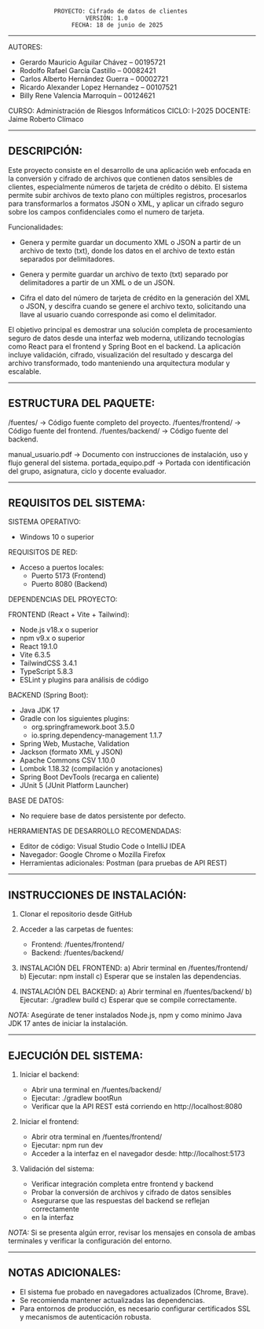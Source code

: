 
                 PROYECTO: Cifrado de datos de clientes
                          VERSIÓN: 1.0
                      FECHA: 18 de junio de 2025
-----------------------------------------------------------------

AUTORES:
- Gerardo Mauricio Aguilar Chávez – 00195721
- Rodolfo Rafael García Castillo – 00082421
- Carlos Alberto Hernández Guerra – 00002721
- Ricardo Alexander Lopez Hernandez – 00107521
- Billy Rene Valencia Marroquín  – 00124621

CURSO: Administración de Riesgos Informáticos
CICLO: I-2025
DOCENTE: Jaime Roberto Clímaco

-----------------------------------------------------------------
DESCRIPCIÓN:
-----------------------------------------------------------------
Este proyecto consiste en el desarrollo de una aplicación web enfocada
en la conversión y cifrado de archivos que contienen datos sensibles de 
clientes, especialmente números de tarjeta de crédito o débito. El sistema 
permite subir archivos de texto plano con múltiples registros, procesarlos 
para transformarlos a formatos JSON o XML, y aplicar un cifrado seguro sobre
los campos confidenciales como el numero de tarjeta.

Funcionalidades:
- Genera y permite guardar un documento XML o JSON a partir de un archivo de texto
(txt), donde los datos en el archivo de texto están separados por delimitadores.

- Genera y permite guardar un archivo de texto (txt) separado por delimitadores a 
partir de un XML o de un JSON.

- Cifra el dato del número de tarjeta de crédito en la generación del XML o JSON, y
descifra cuando se genere el archivo texto, solicitando una llave al usuario cuando
corresponde asi como el delimitador. 

El objetivo principal es demostrar una solución completa de procesamiento seguro 
de datos desde una interfaz web moderna, utilizando tecnologías como React para el 
frontend y Spring Boot en el backend. La aplicación incluye validación, cifrado, 
visualización del resultado y descarga del archivo transformado, todo manteniendo 
una arquitectura modular y escalable.

-----------------------------------------------------------------
ESTRUCTURA DEL PAQUETE:
-----------------------------------------------------------------
/fuentes/               → Código fuente completo del proyecto.
/fuentes/frontend/      → Código fuente del frontend.
/fuentes/backend/       → Código fuente del backend.

manual_usuario.pdf      → Documento con instrucciones de instalación,
                          uso y flujo general del sistema.
portada_equipo.pdf      → Portada con identificación del grupo,
                          asignatura, ciclo y docente evaluador.

-----------------------------------------------------------------
REQUISITOS DEL SISTEMA:
-----------------------------------------------------------------
SISTEMA OPERATIVO:
- Windows 10 o superior

REQUISITOS DE RED:
- Acceso a puertos locales:
  - Puerto 5173 (Frontend)
  - Puerto 8080 (Backend)

DEPENDENCIAS DEL PROYECTO:

  FRONTEND (React + Vite + Tailwind):
  - Node.js v18.x o superior
  - npm v9.x o superior
  - React 19.1.0
  - Vite 6.3.5
  - TailwindCSS 3.4.1
  - TypeScript 5.8.3
  - ESLint y plugins para análisis de código

  BACKEND (Spring Boot):
  - Java JDK 17
  - Gradle con los siguientes plugins:
    - org.springframework.boot 3.5.0
    - io.spring.dependency-management 1.1.7
  - Spring Web, Mustache, Validation
  - Jackson (formato XML y JSON)
  - Apache Commons CSV 1.10.0
  - Lombok 1.18.32 (compilación y anotaciones)
  - Spring Boot DevTools (recarga en caliente)
  - JUnit 5 (JUnit Platform Launcher)

BASE DE DATOS:
- No requiere base de datos persistente por defecto.

HERRAMIENTAS DE DESARROLLO RECOMENDADAS:
- Editor de código: Visual Studio Code o IntelliJ IDEA
- Navegador: Google Chrome o Mozilla Firefox
- Herramientas adicionales: Postman (para pruebas de API REST)

-----------------------------------------------------------------
INSTRUCCIONES DE INSTALACIÓN:
-----------------------------------------------------------------

1. Clonar el repositorio desde GitHub

2. Acceder a las carpetas de fuentes:
   - Frontend: /fuentes/frontend/
   - Backend: /fuentes/backend/

3. INSTALACIÓN DEL FRONTEND:
   a) Abrir terminal en /fuentes/frontend/
   b) Ejecutar:
      npm install
   c) Esperar que se instalen las dependencias.

4. INSTALACIÓN DEL BACKEND:
   a) Abrir terminal en /fuentes/backend/
   b) Ejecutar:
      ./gradlew build
   c) Esperar que se compile correctamente.

*NOTA:* Asegúrate de tener instalados Node.js, npm y como minimo Java 
JDK 17 antes de iniciar la instalación.


-----------------------------------------------------------------
EJECUCIÓN DEL SISTEMA:
-----------------------------------------------------------------

1. Iniciar el backend:
   - Abrir una terminal en /fuentes/backend/
   - Ejecutar: ./gradlew bootRun
   - Verificar que la API REST está corriendo en http://localhost:8080

2. Iniciar el frontend:
   - Abrir otra terminal en /fuentes/frontend/
   - Ejecutar: npm run dev
   - Acceder a la interfaz en el navegador desde: http://localhost:5173

3. Validación del sistema:
   - Verificar integración completa entre frontend y backend
   - Probar la conversión de archivos y cifrado de datos sensibles
   - Asegurarse que las respuestas del backend se reflejan correctamente 
   - en la interfaz

*NOTA:* Si se presenta algún error, revisar los mensajes en consola de 
ambas terminales y verificar la configuración del entorno.

-----------------------------------------------------------------
NOTAS ADICIONALES:
-----------------------------------------------------------------
- El sistema fue probado en navegadores actualizados (Chrome, Brave).
- Se recomienda mantener actualizadas las dependencias.
- Para entornos de producción, es necesario configurar certificados SSL
  y mecanismos de autenticación robusta.


